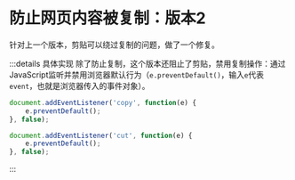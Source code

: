 # 防止网页内容被复制：版本2

针对上一个版本，剪贴可以绕过复制的问题，做了一个修复。

:::details 具体实现
除了防止复制，这个版本还阻止了剪贴，禁用复制操作：通过JavaScript监听并禁用浏览器默认行为（`e.preventDefault()`，输入`e`代表`event`，也就是浏览器传入的事件对象）。

```js
document.addEventListener('copy', function(e) {
    e.preventDefault();
}, false);

document.addEventListener('cut', function(e) {
    e.preventDefault();
}, false);

```
:::

<Version2 />

<script setup>
    import Version2 from "./Version2.vue";
</script>
